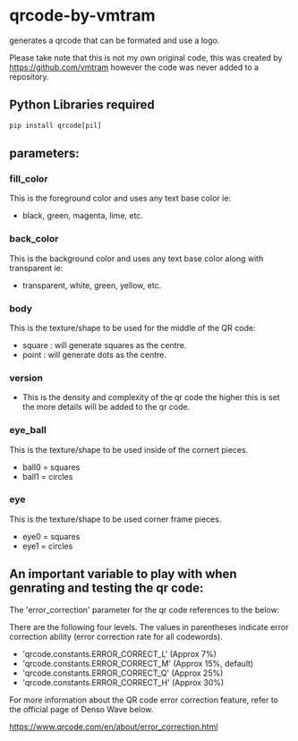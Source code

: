 # qrcode-by-vmtram
generates a qrcode that can be formated and use a logo.

Please take note that this is not my own original code, this was created by https://github.com/vmtram however the code was never added to a repository.

## Python Libraries required
```cmd
pip install qrcode[pil]
```

## parameters:

### fill_color
This is the foreground color and uses any text base color ie:
* black, green, magenta, lime, etc.

### back_color
This is the background color and uses any text base color along with transparent ie:
* transparent, white, green, yellow, etc.
### body
This is the texture/shape to be used for the middle of the QR code:
* square : will generate squares as the centre.
* point : will generate dots as the centre.
### version
* This is the density and complexity of the qr code the higher this is set the more details will be added to the qr code.
### eye_ball
This is the texture/shape to be used inside of the cornert pieces.
* ball0 = squares
* ball1 = circles
### eye
This is the texture/shape to be used corner frame pieces.
* eye0 = squares
* eye1 = circles

## An important variable to play with when genrating and testing the qr code:

The 'error_correction' parameter for the qr code references to the below:

There are the following four levels. The values in parentheses indicate error correction ability (error correction rate for all codewords).

* 'qrcode.constants.ERROR_CORRECT_L' (Approx 7%)
* 'qrcode.constants.ERROR_CORRECT_M' (Approx 15%, default)
* 'qrcode.constants.ERROR_CORRECT_Q' (Approx 25%)
* 'qrcode.constants.ERROR_CORRECT_H' (Approx 30%)

For more information about the QR code error correction feature, refer to the official page of Denso Wave below.

https://www.qrcode.com/en/about/error_correction.html
